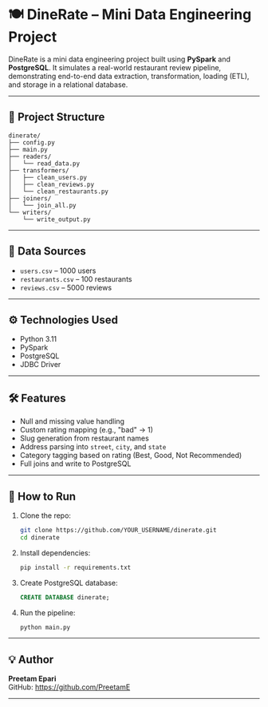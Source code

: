 # 🍽️ DineRate – Mini Data Engineering Project

DineRate is a mini data engineering project built using **PySpark** and **PostgreSQL**. It simulates a real-world restaurant review pipeline, demonstrating end-to-end data extraction, transformation, loading (ETL), and storage in a relational database.

---

## 📂 Project Structure

```
dinerate/
├── config.py
├── main.py
├── readers/
│   └── read_data.py
├── transformers/
│   ├── clean_users.py
│   ├── clean_reviews.py
│   └── clean_restaurants.py
├── joiners/
│   └── join_all.py
└── writers/
    └── write_output.py
```

---

## 🧪 Data Sources

- `users.csv` – 1000 users
- `restaurants.csv` – 100 restaurants
- `reviews.csv` – 5000 reviews

---

## ⚙️ Technologies Used

- Python 3.11
- PySpark
- PostgreSQL
- JDBC Driver


---

## 🛠️ Features

- Null and missing value handling
- Custom rating mapping (e.g., "bad" → 1)
- Slug generation from restaurant names
- Address parsing into `street`, `city`, and `state`
- Category tagging based on rating (Best, Good, Not Recommended)
- Full joins and write to PostgreSQL

---

## 🚀 How to Run

1. Clone the repo:
   ```bash
   git clone https://github.com/YOUR_USERNAME/dinerate.git
   cd dinerate
   ```

2. Install dependencies:
   ```bash
   pip install -r requirements.txt
   ```

3. Create PostgreSQL database:
   ```sql
   CREATE DATABASE dinerate;
   ```

4. Run the pipeline:
   ```bash
   python main.py
   ```

---

## 💡 Author

**Preetam Epari**   
GitHub: https://github.com/PreetamE

---

